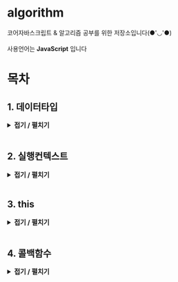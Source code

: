# algorithm
코어자바스크립트 & 알고리즘 공부를 위한 저장소입니다(●'◡'●) <br>
<br>
사용언어는 **JavaScript** 입니다 

# 목차
<h2>1. 데이터타입</h2>
<details>
  <summary style="font-Weight : bold; font-size : 15px;" >접기 / 펼치기</summary>
  <div>  
    JS의 데이터타입에는 기본형과 참조형이 있다. <br>
    변수에 기본형 데이터를 할당할시 별도의 공간에 데이터를 우선 저장한뒤 그 공간의 주솟값을 변수의 값에 할당하게된다.<br>
    그에 반해 <span style="font-weight: bold;">참조형 데이터는 여러개의 props들을 모은 그룹</span>이기때문에 props들을 위한 변수 영역을 별도로 확보하고 그 주솟값을 변수에 연결, 그 props들의 식별자를 저장, 각 데이터를 별도의 공간에 저장해 그 주솟값을 식별자들과 매칭시킨다. <br><br>
    참조형 데이터를 불변값으로 사용하기위해선, 내부 props들을 일일이 복사해야된다. 이때 필요한게 깊은복사이다.    
  </div>
</details><br>

<h2>2. 실행컨텍스트</h2>
<details>
  <summary style="font-Weight : bold; font-size : 15px;">접기 / 펼치기</summary>
  <div>  
    실행 컨텍스트는 실행할 코드에 제공할 환경 정보들을 모아놓은 객체이다.
    <p>실행 컨텍스트에는 3가지 환경정보들이 담긴다.</p>
    <p>1. VariableEnvironment</p>
    <p>2. LexicalEnvironment</p>
    <p>3. ThisBinding</p>

<p>VariableEnvironment에는 식별자 정보를 수집하는 용도로 쓰인다.
    LexicalEnvironment에는 각 식별자에 담긴 데이터를 추적하는 용도로 쓰인다. 변수의 값들이 실시간으로 반영된다는 뜻이다.</p>    

   <p>LexicalEnvironment에는 매개변수명, 변수의 식별자, 선언한 함수의 함수명등을 수집하는 environmentRecord와 바로 직전 컨텍스트의 LexicalEnvironment 정보를 참조하는 outerEnvironmentReference로 구성되어있다.</p>

   <p>이 environmentRecord가 하는일을 우리는 바로 호이스팅이라고 말한다.</p>
   <p>호이스팅은 변수 선언부분과 함수 선언부분을 끌어올리는데, 이때 함수 선언문과 함수 표현식의 차이가 있다. 함수 선언문은 전체를 호이스팅하지만, 함수 표현식은 변수 선언부분만 호이스팅을 하게된다. 이때 함수 선언문은 전역 컨텍스트에서 문제를 일으킬 확률이 높기때문에 되도록 함수 표현식을 사용하는게 좋다.</p>

   <p>outerEnvironmentReference는 현재 컨텍스트와 관련있는 외부 식별자 정보(LexicalEnvironment)를 참조한다. 쉽게말해 점점 멀리있는 스코프를 타고 변수를 찾아나가는 것이다.</p>
   <p>이 과정을 스코프체인이라고 부른다.</p>
  </div>
</details><br>

<h2>3. this</h2>
<details>
  <summary style="font-Weight : bold; font-size : 15px;">접기 / 펼치기</summary>
  <div>  
    <p>this는 실행 컨텍스트가 생성될 때 결정된다. 실행 컨텍스트는 함수를 '호출'할 때 생성되므로, 다시말하면 this는 함수를 호출할 때 결정된다.</p><br>
    <p>1. 전역공간에서의 this는 전역객체를 가리킨다.</p>
    <p>2. 함수를 호출할 때의 this또한 무조건 전역객체를 가리킨다.</p>
    <p>3. 메서드 호출시에는 호출 주체가 this가 된다. 보통 .앞이나 대괄호 앞이다.</p>
    <p>4. Callback 호출시에는 기본적으로 this가 함수내부에서와 동일하게 전역객체를 가르키지만, 함수가 정의한 바에 따라 달라진다.
    </p>
    <p>5. 생성자함수 호출시에는 인스턴스가 곧 this다.</p>
  </div>
</details><br>

<h2>4. 콜백함수</h2>
<details>
  <summary style="font-Weight : bold; font-size : 15px;">접기 / 펼치기</summary>
  <div>  
    <p>1. 다른 함수 A의 인자로 콜백함수B를 전달하면 A가 B의 제어권을 갖게된다.</p>
    <p>2. 특별한 요청(bind)이 없는 한 A에 미리 정해놓은 방식에 따라 B를 호출하게 된다.</p>
    <p>3. 여기서 미리 정해놓은 방식이란 어떤 시점에서 콜백을 호출할지, 인자에는 어떤 값들을 지정할지, this에 무엇을 바인딩할지 등이다.</p>
    <p>**이런것들이 forEach나 addEventListener 등에 대해 mdn 문서에 나와있듯이 콜백을 어떤식으로 호출하고, 어떤값을 매개변수로 넘기고 그때 this는 무엇으로 할거다 등등이 정의가 되어있다.</p>
    
    arr.forEach(callback(currentvalue[, index[, array]])[, thisArg])
    
  <br>
  [예제](https://github.com/pyeong777/algorithm/blob/main/coreJavaScript/callBack.js)
  </div>
</details><br>




